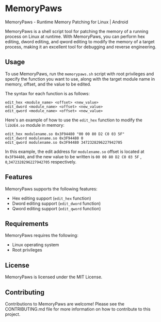 # MemoryPaws
MemoryPaws - Runtime Memory Patching for Linux | Android

MemoryPaws is a shell script tool for patching the memory of a running process on Linux at runtime. With MemoryPaws, you can perform hex editing, dword editing, and qword editing to modify the memory of a target process, making it an excellent tool for debugging and reverse engineering.

## Usage

To use MemoryPaws, run the `memorypaws.sh` script with root privileges and specify the function you want to use, along with the target module name in memory, offset, and the value to be edited.

The syntax for each function is as follows:

```
edit_hex <module_name> <offset> <new_value>
edit_dword <module_name> <offset> <new_value>
edit_qword <module_name> <offset> <new_value>
```

Here's an example of how to use the `edit_hex` function to modify the `libUE4.so` module in memory:

```
edit_hex modulename.so 0x3F94480 "00 00 80 D2 C0 03 5F"
edit_dword modulename.so 0x3F94480 0
edit_qword modulename.so 0x3F94480 3472328296227942705
```

In this example, the edit address for `modulename.so` offset is located at `0x3F94480`, and the new value to be written is `00 00 80 D2 C0 03 5F` , `0`,`3472328296227942705` respectively.


## Features

MemoryPaws supports the following features:

- Hex editing support (`edit_hex` function)
- Dword editing support (`edit_dword` function)
- Qword editing support (`edit_qword` function)

## Requirements

MemoryPaws requires the following:

- Linux operating system
- Root privileges

## License

MemoryPaws is licensed under the MIT License.

## Contributing

Contributions to MemoryPaws are welcome! Please see the CONTRIBUTING.md file for more information on how to contribute to this project.
